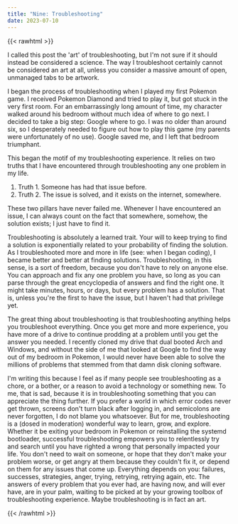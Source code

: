 ```yaml
---
title: "Nine: Troubleshooting"
date: 2023-07-10
---
```

{{< rawhtml >}}
<p>
        I called this post the 'art' of troubleshooting, but I'm not sure if it should instead be
        considered a science. The way I troubleshoot certainly cannot be considered an art at all,
        unless you consider a massive amount of open, unmanaged tabs to be artwork. 
        </p>
        <p>
        I began the process of troubleshooting when I played my first Pokemon game. I received
        Pokemon Diamond and tried to play it, but got stuck in the very first room. For an
        embarrassingly long amount of time, my character walked around his bedroom without much
        idea of where to go next. I decided to take a big step: Google where to go. I was no older
        than around six, so I desperately needed to figure out how to play this game (my parents 
        were unfortunately of no use). Google saved me, and I left that bedroom triumphant.
        </p>
        <p>
        This began the motif of my troubleshooting experience. It relies on two truths that I have
        encountered through troubleshooting any one problem in my life.
        <ol>
            <li> Truth 1. Someone has had that issue before. </li>
            <li> Truth 2. The issue is solved, and it exists on the internet, somewhere. </li>
        </ol>
        These two pillars have never failed me. Whenever I have encountered an issue, I can always
        count on the fact that somewhere, somehow, the solution exists; I just have to find it.
        </p>
        <p>
        Troubleshooting is absolutely a learned trait. Your will to keep trying to find a solution
        is exponentially related to your probability of finding the solution. As I troubleshooted
        more and more in life (see: when I began coding), I became better and better at finding solutions.
        Troubleshooting, in this sense, is a sort of freedom, because you don't have to rely on anyone else.
        You can approach and fix any one problem you have, so long as you can parse through the great encyclopedia
        of answers and find the right one. It might take minutes, hours, or days, but every problem has a solution.
        That is, unless you're the first to have the issue, but I haven't had that privilege yet.
        </p>
        <p>
        The great thing about troubleshooting is that troubleshooting anything helps you troubleshoot
        everything. Once you get more and more experience, you have more of a drive to continue 
        prodding at a problem until you get the answer you needed. I recently cloned my drive that 
        dual booted Arch and Windows, and without the side of me that looked at Google to find the
        way out of my bedroom in Pokemon, I would never have been able to solve the millions of
        problems that stemmed from that damn disk cloning software.
        </p>
        <p>
        I'm writing this because I feel as if many people see troubleshooting as a chore, or a bother,
        or a reason to avoid a technology or something new. To me, that is sad, because it is in
        troubleshooting something that you can appreciate the thing further. If you prefer a world
        in which error codes never get thrown, screens don't turn black after logging in, and semicolons
        are never forgotten, I do not blame you whatsoever. But for me, troubleshooting is a (dosed in 
        moderation) wonderful way to learn, grow, and explore. Whether it be exiting your bedroom in 
        Pokemon or reinstalling the systemd bootloader, successful troubleshooting empowers you to
        relentlessly try and search until you have righted a wrong that personally impacted your life.
        You don't need to wait on someone, or hope that they don't make your problem worse, or get angry
        at them because they couldn't fix it, or depend on them for any issues that come up. Everything
        depends on you: failures, successes, strategies, anger, trying, retrying, retrying again, etc.
        The answers of every problem that you ever had, are having now, and will ever have, are in 
        your palm, waiting to be picked at by your growing toolbox of troubleshooting experience.
        Maybe troubleshooting is in fact an art.
        </p>
{{< /rawhtml >}}
